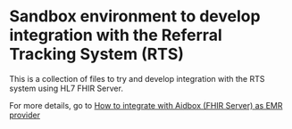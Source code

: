 # Sandbox environment to develop integration with the Referral Tracking System (RTS)

This is a collection of files to try and develop integration with the RTS system using HL7 FHIR Server.

For more details, go to [How to integrate with Aidbox (FHIR Server) as EMR provider](https://www.seeyoudoc.com/articles/how-to-integrate-with-aidbox-fhir-server-as-emr-provider)
